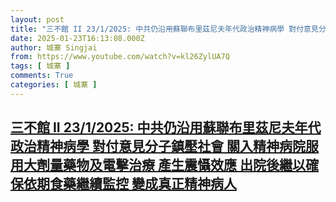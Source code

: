 ```yaml
---
layout: post
title: "三不館 II 23/1/2025: 中共仍沿用蘇聯布里茲尼夫年代政治精神病學 對付意見分子鎮壓社會 關入精神病院服用大劑量藥物及電擊治療 產生震懾效應 出院後繼以確保依期食藥繼續監控 變成真正精神病人"
date: 2025-01-23T16:13:08.000Z
author: 城寨 Singjai
from: https://www.youtube.com/watch?v=kl26ZylUA7Q
tags: [ 城寨 ]
comments: True
categories: [ 城寨 ]
---
```

<!--1737648788000-->
[三不館 II 23/1/2025: 中共仍沿用蘇聯布里茲尼夫年代政治精神病學 對付意見分子鎮壓社會 關入精神病院服用大劑量藥物及電擊治療 產生震懾效應 出院後繼以確保依期食藥繼續監控 變成真正精神病人](https://www.youtube.com/watch?v=kl26ZylUA7Q)
------

<div>

</div>
